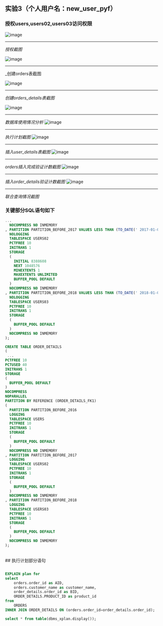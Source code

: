 ## 实验3（个人用户名：new_user_pyf）

### 授权users,users02,users03访问权限

![image](https://github.com/pyfppp/Oracle/blob/master/test3/rights.png)

---
_授权截图_


![image](https://github.com/pyfppp/Oracle/blob/master/test3/orders.png)

---
_创建orders表截图

![image](https://github.com/pyfppp/Oracle/blob/master/test3/orders_detail.png)

---
_创建orders_details表截图_

![image](https://github.com/pyfppp/Oracle/blob/master/test3/usage.png)

---
_数据库使用情况分析_
![image](https://github.com/pyfppp/Oracle/blob/master/test3/do_plan.png)

---
_执行计划截图_
![image](https://github.com/pyfppp/Oracle/blob/master/test3/insert_details.png)

---
_插入user_details表截图_
![image](https://github.com/pyfppp/Oracle/blob/master/test3/orders_count.png)

---
_orders插入完成验证计数截图_
![image](https://github.com/pyfppp/Oracle/blob/master/test3/orders_detais.png)

---
_插入order_details验证计数截图_
![image](https://github.com/pyfppp/Oracle/blob/master/test3/union_search.png)

---
_联合查询情况截图_

### 关键部分SQL语句如下

```sql
...
  NOCOMPRESS NO INMEMORY  
, PARTITION PARTITION_BEFORE_2017 VALUES LESS THAN (TO_DATE(' 2017-01-01 00:00:00', 'SYYYY-MM-DD HH24:MI:SS', 'NLS_CALENDAR=GREGORIAN')) 
  NOLOGGING 
  TABLESPACE USERS02 
  PCTFREE 10 
  INITRANS 1 
  STORAGE 
  ( 
    INITIAL 8388608 
    NEXT 1048576 
    MINEXTENTS 1 
    MAXEXTENTS UNLIMITED 
    BUFFER_POOL DEFAULT 
  ) 
  NOCOMPRESS NO INMEMORY  
, PARTITION PARTITION_BEFORE_2018 VALUES LESS THAN (TO_DATE(' 2018-01-01 00:00:00', 'SYYYY-MM-DD HH24:MI:SS', 'NLS_CALENDAR=GREGORIAN')) 
  NOLOGGING 
  TABLESPACE USERS03 
  PCTFREE 10 
  INITRANS 1 
  STORAGE 
  ( 
    BUFFER_POOL DEFAULT 
  ) 
  NOCOMPRESS NO INMEMORY  
);

CREATE TABLE ORDER_DETAILS 
(
 ...
PCTFREE 10 
PCTUSED 40 
INITRANS 1 
STORAGE 
( 
  BUFFER_POOL DEFAULT 
) 
NOCOMPRESS 
NOPARALLEL 
PARTITION BY REFERENCE (ORDER_DETAILS_FK1) 
(
  PARTITION PARTITION_BEFORE_2016 
  LOGGING 
  TABLESPACE USERS 
  PCTFREE 10 
  INITRANS 1 
  STORAGE 
  ( 
    BUFFER_POOL DEFAULT 
  ) 
  NOCOMPRESS NO INMEMORY  
, PARTITION PARTITION_BEFORE_2017 
  LOGGING 
  TABLESPACE USERS02 
  PCTFREE 10 
  INITRANS 1 
  STORAGE 
  ( 
    BUFFER_POOL DEFAULT 
  ) 
  NOCOMPRESS NO INMEMORY  
, PARTITION PARTITION_BEFORE_2018 
  LOGGING 
  TABLESPACE USERS03 
  PCTFREE 10 
  INITRANS 1 
  STORAGE 
  ( 
    BUFFER_POOL DEFAULT 
  ) 
  NOCOMPRESS NO INMEMORY  
);
```
<br>
## 执行计划部分语句

```sql

EXPLAIN plan for
select 
    orders.order_id as AID,
    orders.customer_name as customer_name,
    order_details.order_id as BID,
    ORDER_DETAILS.PRODUCT_ID as product_id
from
    ORDERS
INNER JOIN ORDER_DETAILS ON (orders.order_id=order_details.order_id);

select * from table(dbms_xplan.display());

```
